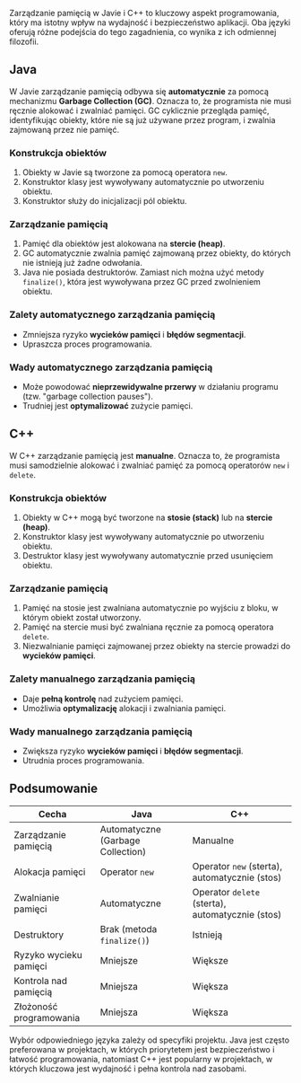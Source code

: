 Zarządzanie pamięcią w Javie i C++ to kluczowy aspekt programowania, który ma istotny wpływ na wydajność i bezpieczeństwo aplikacji. Oba języki oferują różne podejścia do tego zagadnienia, co wynika z ich odmiennej filozofii.

## Java

W Javie zarządzanie pamięcią odbywa się **automatycznie** za pomocą mechanizmu **Garbage Collection (GC)**. Oznacza to, że programista nie musi ręcznie alokować i zwalniać pamięci. GC cyklicznie przegląda pamięć, identyfikując obiekty, które nie są już używane przez program, i zwalnia zajmowaną przez nie pamięć.

### Konstrukcja obiektów

1.  Obiekty w Javie są tworzone za pomocą operatora `new`.
2.  Konstruktor klasy jest wywoływany automatycznie po utworzeniu obiektu.
3.  Konstruktor służy do inicjalizacji pól obiektu.

### Zarządzanie pamięcią

1.  Pamięć dla obiektów jest alokowana na **stercie (heap)**.
2.  GC automatycznie zwalnia pamięć zajmowaną przez obiekty, do których nie istnieją już żadne odwołania.
3.  Java nie posiada destruktorów. Zamiast nich można użyć metody `finalize()`, która jest wywoływana przez GC przed zwolnieniem obiektu.

### Zalety automatycznego zarządzania pamięcią

*   Zmniejsza ryzyko **wycieków pamięci** i **błędów segmentacji**.
*   Upraszcza proces programowania.

### Wady automatycznego zarządzania pamięcią

*   Może powodować **nieprzewidywalne przerwy** w działaniu programu (tzw. "garbage collection pauses").
*   Trudniej jest **optymalizować** zużycie pamięci.

## C++

W C++ zarządzanie pamięcią jest **manualne**. Oznacza to, że programista musi samodzielnie alokować i zwalniać pamięć za pomocą operatorów `new` i `delete`.

### Konstrukcja obiektów

1.  Obiekty w C++ mogą być tworzone na **stosie (stack)** lub na **stercie (heap)**.
2.  Konstruktor klasy jest wywoływany automatycznie po utworzeniu obiektu.
3.  Destruktor klasy jest wywoływany automatycznie przed usunięciem obiektu.

### Zarządzanie pamięcią

1.  Pamięć na stosie jest zwalniana automatycznie po wyjściu z bloku, w którym obiekt został utworzony.
2.  Pamięć na stercie musi być zwalniana ręcznie za pomocą operatora `delete`.
3.  Niezwalnianie pamięci zajmowanej przez obiekty na stercie prowadzi do **wycieków pamięci**.

### Zalety manualnego zarządzania pamięcią

*   Daje **pełną kontrolę** nad zużyciem pamięci.
*   Umożliwia **optymalizację** alokacji i zwalniania pamięci.

### Wady manualnego zarządzania pamięcią

*   Zwiększa ryzyko **wycieków pamięci** i **błędów segmentacji**.
*   Utrudnia proces programowania.

## Podsumowanie

| Cecha | Java | C++ |
|---|---|---|
| Zarządzanie pamięcią | Automatyczne (Garbage Collection) | Manualne |
| Alokacja pamięci | Operator `new` | Operator `new` (sterta), automatycznie (stos) |
| Zwalnianie pamięci | Automatyczne | Operator `delete` (sterta), automatycznie (stos) |
| Destruktory | Brak (metoda `finalize()`) | Istnieją |
| Ryzyko wycieku pamięci | Mniejsze | Większe |
| Kontrola nad pamięcią | Mniejsza | Większa |
| Złożoność programowania | Mniejsza | Większa |

Wybór odpowiedniego języka zależy od specyfiki projektu. Java jest często preferowana w projektach, w których priorytetem jest bezpieczeństwo i łatwość programowania, natomiast C++ jest popularny w projektach, w których kluczowa jest wydajność i pełna kontrola nad zasobami.
